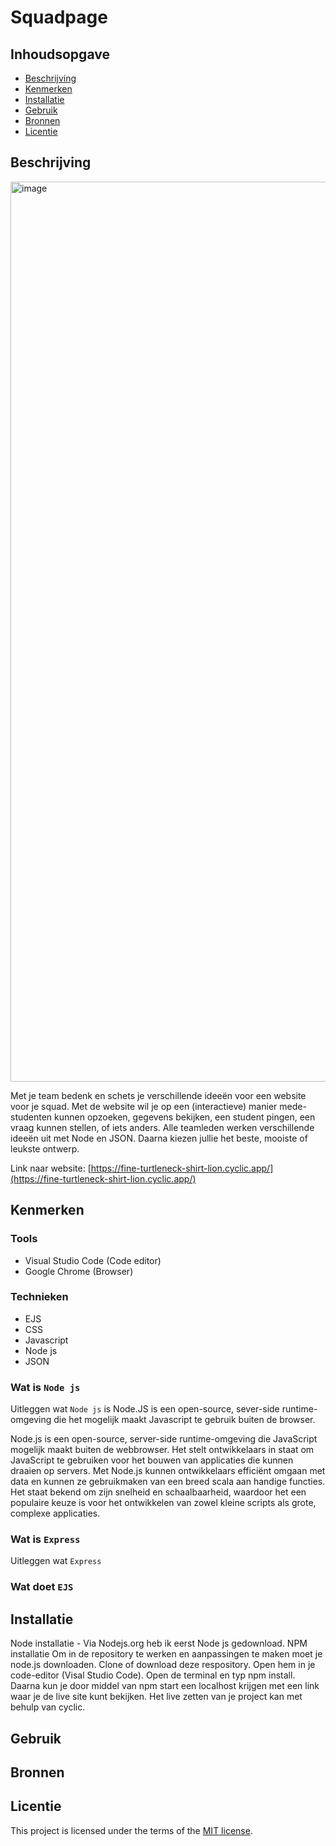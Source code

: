 # Squadpage
<!-- Geef je project een titel en schrijf in één zin wat het is -->

## Inhoudsopgave

  * [Beschrijving](#beschrijving)
  * [Kenmerken](#kenmerken)
  * [Installatie](#installatie)
  * [Gebruik](#gebruik)
  * [Bronnen](#bronnen)
  * [Licentie](#licentie)

## Beschrijving
<img width="1440" alt="image" src="https://github.com/Lmikkers/connect-your-tribe-squad-page/assets/94455811/b6c98ff3-97d7-402c-b025-34acbb6691f7">

Met je team bedenk en schets je verschillende ideeën voor een website voor je squad. Met de website wil je op een (interactieve) manier mede-studenten kunnen opzoeken, gegevens bekijken, een student pingen, een vraag kunnen stellen, of iets anders. Alle teamleden werken verschillende ideeën uit met Node en JSON. Daarna kiezen jullie het beste, mooiste of leukste ontwerp.

Link naar website: [https://fine-turtleneck-shirt-lion.cyclic.app/](https://fine-turtleneck-shirt-lion.cyclic.app/)

## Kenmerken
<!-- Bij Kenmerken staat welke technieken zijn gebruikt en hoe. Wat is de HTML structuur? Wat zijn de belangrijkste dingen in CSS? Wat is er met Javascript gedaan en hoe? Misschien heb je een framwork of library gebruikt? -->
### Tools
- Visual Studio Code (Code editor)
- Google Chrome (Browser)

### Technieken
- EJS
- CSS
- Javascript
- Node js
- JSON

### Wat is `Node js`
Uitleggen wat `Node js` is
Node.JS is een open-source, sever-side runtime-omgeving die het mogelijk maakt Javascript te gebruik buiten de browser.  

Node.js is een open-source, server-side runtime-omgeving die JavaScript mogelijk maakt buiten de webbrowser. Het stelt ontwikkelaars in staat om JavaScript te gebruiken voor het bouwen van applicaties die kunnen draaien op servers. Met Node.js kunnen ontwikkelaars efficiënt omgaan met data en kunnen ze gebruikmaken van een breed scala aan handige functies. Het staat bekend om zijn snelheid en schaalbaarheid, waardoor het een populaire keuze is voor het ontwikkelen van zowel kleine scripts als grote, complexe applicaties.



### Wat is `Express`
Uitleggen wat `Express`

### Wat doet `EJS`


## Installatie
<!-- Bij Installatie staat stap-voor-stap beschreven hoe je de development omgeving moet inrichten om aan de repository te kunnen werken. -->
Node installatie - Via Nodejs.org heb ik eerst Node js gedownload.
NPM installatie
Om in de repository te werken en aanpassingen te maken moet je node.js downloaden.
Clone of download deze respository.
Open hem in je code-editor (Visal Studio Code).
Open de terminal en typ npm install.
Daarna kun je door middel van npm start een localhost krijgen met een link waar je de live site kunt bekijken.
Het live zetten van je project kan met behulp van cyclic.

## Gebruik

## Bronnen

## Licentie

This project is licensed under the terms of the [MIT license](./LICENSE).
